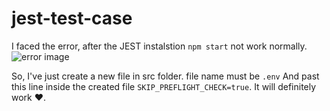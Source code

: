 # jest-test-case

I faced the error, after the JEST instalstion `npm start` not work normally.
![error image](https://i.ibb.co/rszY3cP/error.png)

So, I've just create a new file in src folder. file name must be `.env`
And past this line inside the created file `SKIP_PREFLIGHT_CHECK=true`.
It will definitely work ❤️.


